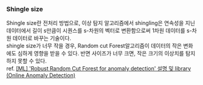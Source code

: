 ### Shingle size
Shingle size란 전처리 방법으로, 이상 탐지 알고리즘에서 shingling은 연속성을 지닌 데이터에서 길이 s만큼이 시퀀스를 s-차원의 벡터로 변환함으로써 1차원 데이터를 s-차원 데이터로 바꾸는 기술이다. <br>
shingle size가 너무 작을 경우, Random cut Forest알고리즘이 데이터의 작은 변화에도 심하게 영향을 받을 수 있다. 반면 사이즈가 너무 크면, 작은 크기의 이상치를 탐지하지 못할 수 있다.<br> ref. [[ML] 'Robust Random Cut Forest for anomaly detection' 설명 및 library (Online Anomaly Detection)
](https://hororolol.tistory.com/m/238?category=806087)

